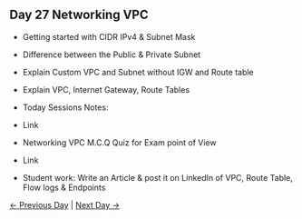 ## Day 27 Networking VPC

 - Getting started with CIDR IPv4 & Subnet Mask
 - Difference between the Public & Private Subnet
 - Explain Custom VPC and Subnet without IGW and Route table
 - Explain VPC, Internet Gateway, Route Tables

 
  - Today Sessions Notes:
  - Link
  - Networking VPC M.C.Q Quiz for Exam point of View
  - Link

  - Student work: Write an Article & post it on LinkedIn of VPC, Route Table, Flow logs & Endpoints

 [← Previous Day](../day26/README.md) | [Next Day →](../day28/README.md)
